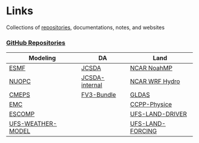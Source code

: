 # Links
Collections of <a href="#repository">repositories</a>, documentations, notes, and websites

<h3><a id="user-content-nearest" href="#repository">GitHub Repositories</a></h3>

| Modeling | DA | Land |
| --- | --- | --- |
| [ESMF]("https://github.com/esmf-org/esmf.git") | [JCSDA]("https://github.com/jcsda")| [NCAR NoahMP]("https://github.com/NCAR/noahmp") | 
| [NUOPC]("https://github.com/esmf-org/esmf/tree/develop/src/addon/NUOPC") | [JCSDA-internal]("https://github.com/JCSDA-internal") | [NCAR WRF Hydro]("https://github.com/NCAR/wrf_hydro_nwm_public") |
| [CMEPS]("https://github.com/ESCOMP/CMEPS") | [FV3-Bundle]("https://github.com/JCSDA/fv3-bundle.git")| [GLDAS]("https://github.com/HelinWei-NOAA/GLDAS")|
| [EMC]("https://github.com/NOAA-EMC/") |  | [CCPP-Physice]("https://github.com/HelinWei-NOAA/ccpp-physics") |
| [ESCOMP]("https://github.com/ESCOMP") |  | [UFS-LAND-DRIVER]("https://github.com/barlage/ufs-land-driver") |
| [UFS-WEATHER-MODEL]("https://github.com/ufs-community/ufs-weather-model") |  | [UFS-LAND-FORCING]("https://github.com/barlage/ufs-land-forcing") |
